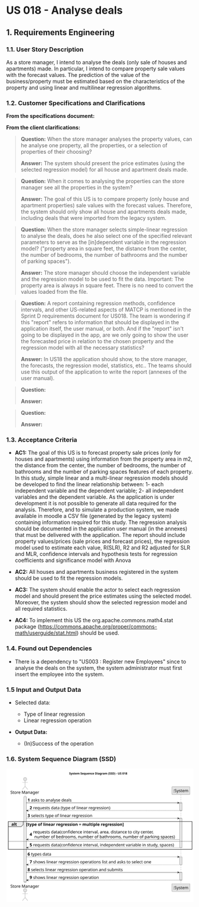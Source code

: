 # US 018 - Analyse deals 

## 1. Requirements Engineering


### 1.1. User Story Description


As a store manager, I intend to analyse the deals (only sale of houses and
apartments) made. In particular, I intend to compare property sale values with the
forecast values. The prediction of the value of the business/property must be
estimated based on the characteristics of the property and using linear and
multilinear regression algorithms.

### 1.2. Customer Specifications and Clarifications 


**From the specifications document:**

>


**From the client clarifications:**


> **Question:** When the store manager analyses the property values, can he analyse one property, all the properties, or a selection of properties of their choosing?
>   
> **Answer:** The system should present the price estimates (using the selected regression model) for all house and apartment deals made.


> **Question:** When it comes to analysing the properties can the store manager see all the properties in the system?
>
> **Answer:** The goal of this US is to compare property (only house and apartment properties) sale values with the forecast values. Therefore, the system should only show all house and apartments deals made, including deals that were imported from the legacy system.


> **Question:**  When the store manager selects simple-linear regression to analyse the deals, does he also select one of the specified relevant parameters to serve as the [in]dependent variable in the regression model? ("property area in square feet, the distance from the center, the number of bedrooms, the number of bathrooms and the number of parking spaces").
>
> **Answer:** The store manager should choose the independent variable and the regression model to be used to fit the data. Important: The property area is always in square feet. There is no need to convert the values loaded from the file.


> **Question:** A report containing regression methods, confidence intervals, and other US-related aspects of MATCP is mentioned in the Sprint D requirements document for US018. The team is wondering if this "report" refers to information that should be displayed in the application itself, the user manual, or both. And if the "report" isn't going to be displayed in the app, are we only going to show the user the forecasted price in relation to the chosen property and the regression model with all the necessary statistics?
>
> **Answer:** In US18 the application should show, to the store manager, the forecasts, the regression model, statistics, etc.. The teams should use this output of the application to write the report (annexes of the user manual).


> **Question:** 
>
> **Answer:**


> **Question:**
>
> **Answer:**

### 1.3. Acceptance Criteria


* **AC1:** The goal of this US is to forecast property sale prices (only for houses and
  apartments) using information from the property area in m2, the distance from
  the center, the number of bedrooms, the number of bathrooms and the number
  of parking spaces features of each property. In this study, simple linear and a
  multi-linear regression models should be developed to find the linear relationship
  between: 1- each independent variable and the dependent variable; 2- all
  independent variables and the dependent variable. As the application is under
  development it is not possible to generate all data required for the analysis.
  Therefore, and to simulate a production system, we made available in moodle a
  CSV file (generated by the legacy system) containing information required for this
  study. The regression analysis should be documented in the application user
  manual (in the annexes) that must be delivered with the application. The report
  should include property values/prices (sale prices and forecast prices), the
  regression model used to estimate each value, R(SLR), R2 and R2 adjusted for SLR
  and MLR, confidence intervals and hypothesis tests for regression coefficients
  and significance model with Anova

 
* **AC2:** All houses and apartments business registered in the system should be used
  to fit the regression models.


* **AC3:** The system should enable the actor to select each regression model and
  should present the price estimates using the selected model. Moreover, the
  system should show the selected regression model and all required statistics.


* **AC4:** To implement this US the org.apache.commons.math4.stat package
  (https://commons.apache.org/proper/commons-math/userguide/stat.html)
  should be used.

### 1.4. Found out Dependencies

* There is a dependency to "US003 : Register new Employees" since to analyse the deals on the system, the system administrator must first insert the employee into the system.

### 1.5 Input and Output Data

* Selected data:
  * Type of linear regression
  * Linear regression operation

* **Output Data:**

  * (In)Success of the operation

### 1.6. System Sequence Diagram (SSD)

![System Sequence Diagram](svg/us018-system-sequence-diagram.svg)